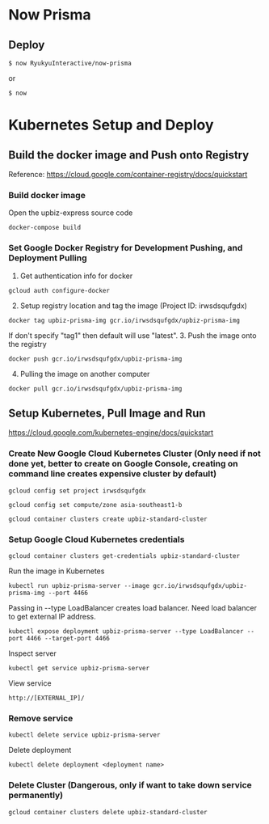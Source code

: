 # Now Prisma

## Deploy

```
$ now RyukyuInteractive/now-prisma
```

or

```
$ now
```
# Kubernetes Setup and Deploy
## Build the docker image and Push onto Registry
Reference: https://cloud.google.com/container-registry/docs/quickstart
### Build docker image
Open the upbiz-express source code
```
docker-compose build
```
### Set Google Docker Registry for Development Pushing, and Deployment Pulling
1. Get authentication info for docker
```
gcloud auth configure-docker
```
2. Setup registry location and tag the image
(Project ID: irwsdsqufgdx)
```
docker tag upbiz-prisma-img gcr.io/irwsdsqufgdx/upbiz-prisma-img
```
If don't specify "tag1" then default will use "latest".
3. Push the image onto the registry
```
docker push gcr.io/irwsdsqufgdx/upbiz-prisma-img
```
4. Pulling the image on another computer
```
docker pull gcr.io/irwsdsqufgdx/upbiz-prisma-img
```
## Setup Kubernetes, Pull Image and Run
https://cloud.google.com/kubernetes-engine/docs/quickstart

### Create New Google Cloud Kubernetes Cluster (Only need if not done yet, better to create on Google Console, creating on command line creates expensive cluster by default)
```
gcloud config set project irwsdsqufgdx
```
```
gcloud config set compute/zone asia-southeast1-b	
```
```
gcloud container clusters create upbiz-standard-cluster
````
### Setup Google Cloud Kubernetes credentials
```
gcloud container clusters get-credentials upbiz-standard-cluster
```

Run the image in Kubernetes
```
kubectl run upbiz-prisma-server --image gcr.io/irwsdsqufgdx/upbiz-prisma-img --port 4466
```
Passing in --type LoadBalancer creates load balancer.  Need load balancer to get external IP address.
```
kubectl expose deployment upbiz-prisma-server --type LoadBalancer --port 4466 --target-port 4466
```
Inspect server
```
kubectl get service upbiz-prisma-server
```
View service
```
http://[EXTERNAL_IP]/
```
### Remove service
```
kubectl delete service upbiz-prisma-server
```
Delete deployment
```
kubectl delete deployment <deployment name>
````
### Delete Cluster (Dangerous, only if want to take down service permanently)
```
gcloud container clusters delete upbiz-standard-cluster
```

